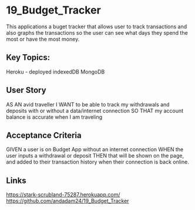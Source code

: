 # 19_Budget_Tracker
This applications a buget tracker that allows user to track transactions and also graphs the transactions so the user can see what days they spend the most or have the most money. 

## Key Topics:
Heroku - deployed
indexedDB
MongoDB

## User Story
AS AN avid traveller
I WANT to be able to track my withdrawals and deposits with or without a data/internet connection 
SO THAT my account balance is accurate when I am traveling

## Acceptance Criteria
GIVEN a user is on Budget App without an internet connection WHEN the user inputs a withdrawal or deposit THEN that will be shown on the page, and added to their transaction history when their connection is back online.

## Links
https://stark-scrubland-75287.herokuapp.com/
https://github.com/andadam24/19_Budget_Tracker

